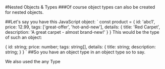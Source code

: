 #Nested Objects & Types
###Of course object types can also be created for nested objects.

##Let's say you have this JavaScript object:
`
const product = {
  id: 'abc1',
  price: 12.99,
  tags: ['great-offer', 'hot-and-new'],
  details: {
    title: 'Red Carpet',
    description: 'A great carpet - almost brand-new!'
  }
}
This would be the type of such an object:

{
  id: string;
  price: number;
  tags: string[],
  details: {
    title: string;
    description: string;
  }
}
`
##So you have an object type in an object type so to say.


We also used the any Type